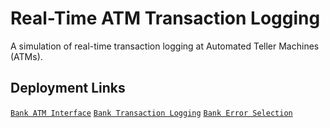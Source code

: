 # Real-Time ATM Transaction Logging

A simulation of real-time transaction logging at Automated Teller Machines (ATMs).

## Deployment Links

[`Bank ATM Interface`](https://bank-atm-banking.vercel.app/)
[`Bank Transaction Logging`](https://bank-transaction-logs.vercel.app/)
[`Bank Error Selection`](https://bank-error-selection.vercel.app/)
